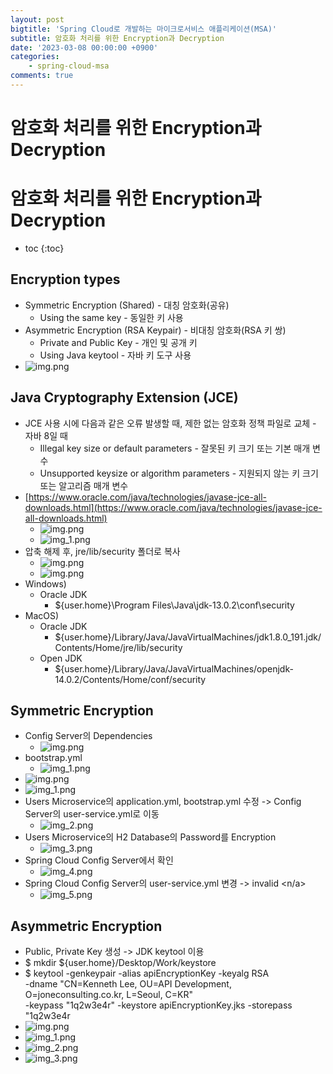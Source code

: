 ```yaml
---
layout: post
bigtitle: 'Spring Cloud로 개발하는 마이크로서비스 애플리케이션(MSA)'
subtitle: 암호화 처리를 위한 Encryption과 Decryption
date: '2023-03-08 00:00:00 +0900'
categories:
    - spring-cloud-msa
comments: true
---
```


# 암호화 처리를 위한 Encryption과 Decryption

# 암호화 처리를 위한 Encryption과 Decryption
* toc
{:toc}

## Encryption types
+ Symmetric Encryption (Shared) - 대칭 암호화(공유)
  + Using the same key - 동일한 키 사용
+ Asymmetric Encryption (RSA Keypair) - 비대칭 암호화(RSA 키 쌍)
  + Private and Public Key - 개인 및 공개 키
  + Using Java keytool - 자바 키 도구 사용
+ ![img.png](../../../../assets/img/spring-cloud-msa/Encryption-and-Decryption.png)

## Java Cryptography Extension (JCE)
+ JCE 사용 시에 다음과 같은 오류 발생할 때, 제한 없는 암호화 정책 파일로 교체 - 자바 8일 때 
  + Illegal key size or default parameters - 잘못된 키 크기 또는 기본 매개 변수
  + Unsupported keysize or algorithm parameters - 지원되지 않는 키 크기 또는 알고리즘 매개 변수
+ [https://www.oracle.com/java/technologies/javase-jce-all-downloads.html](https://www.oracle.com/java/technologies/javase-jce-all-downloads.html)
  + ![img.png](../../../../assets/img/spring-cloud-msa/Encryption-and-Decryption2.png)
  + ![img_1.png](../../../../assets/img/spring-cloud-msa/Encryption-and-Decryption3.png)
+ 압축 해제 후, jre/lib/security 폴더로 복사
  + ![img.png](../../../../assets/img/spring-cloud-msa/Encryption-and-Decryption4.png)
  + ![img.png](../../../../assets/img/spring-cloud-msa/Encryption-and-Decryption5.png)
+ Windows)
  + Oracle JDK
    + ${user.home}\Program Files\Java\jdk-13.0.2\conf\security
+ MacOS)
  + Oracle JDK
    + ${user.home}/Library/Java/JavaVirtualMachines/jdk1.8.0_191.jdk/Contents/Home/jre/lib/security
  + Open JDK
    + ${user.home}/Library/Java/JavaVirtualMachines/openjdk-14.0.2/Contents/Home/conf/security

## Symmetric Encryption
+ Config Server의 Dependencies
  + ![img.png](../../../../assets/img/spring-cloud-msa/Encryption-and-Decryption6.png)
+ bootstrap.yml
  + ![img_1.png](../../../../assets/img/spring-cloud-msa/Encryption-and-Decryption7.png)
+ ![img.png](../../../../assets/img/spring-cloud-msa/Encryption-and-Decryption8.png)
+ ![img_1.png](../../../../assets/img/spring-cloud-msa/Encryption-and-Decryption9.png)
+ Users Microservice의 application.yml, bootstrap.yml 수정 -> Config Server의 user-service.yml로 이동
  + ![img_2.png](../../../../assets/img/spring-cloud-msa/Encryption-and-Decryption10.png)
+ Users Microservice의 H2 Database의 Password를 Encryption
  + ![img_3.png](../../../../assets/img/spring-cloud-msa/Encryption-and-Decryption11.png)
+ Spring Cloud Config Server에서 확인
  + ![img_4.png](../../../../assets/img/spring-cloud-msa/Encryption-and-Decryption12.png)
+ Spring Cloud Config Server의 user-service.yml 변경 -> invalid <n/a>
  + ![img_5.png](../../../../assets/img/spring-cloud-msa/Encryption-and-Decryption13.png)

## Asymmetric Encryption
+ Public, Private Key 생성 -> JDK keytool 이용
+ $ mkdir ${user.home}/Desktop/Work/keystore
+ $ keytool -genkeypair -alias apiEncryptionKey -keyalg RSA \
  -dname "CN=Kenneth Lee, OU=API Development, O=joneconsulting.co.kr, L=Seoul, C=KR" \
  -keypass "1q2w3e4r" -keystore apiEncryptionKey.jks -storepass "1q2w3e4r
+ ![img.png](../../../../assets/img/spring-cloud-msa/Encryption-and-Decryption14.png)
+ ![img_1.png](../../../../assets/img/spring-cloud-msa/Encryption-and-Decryption15.png)
+ ![img_2.png](../../../../assets/img/spring-cloud-msa/Encryption-and-Decryption16.png)
+ ![img_3.png](../../../../assets/img/spring-cloud-msa/Encryption-and-Decryption17.png)







